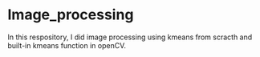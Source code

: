 # Image_processing

In this respository, I did image processing using kmeans from scracth and built-in kmeans function in openCV.
